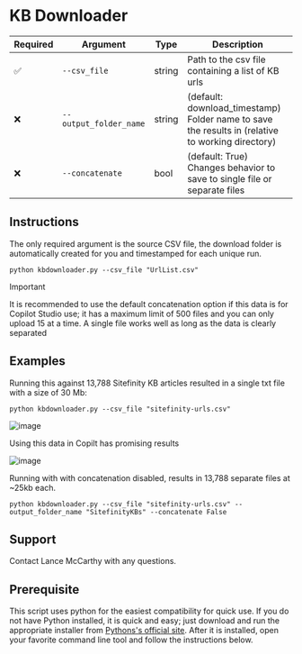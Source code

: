 # KB Downloader

| Required | Argument | Type | Description |
|----------|----------|------|-------------|
| ✅ | `--csv_file` | string |Path to the csv file containing a list of KB urls |
| ❌ | `--output_folder_name` | string | (default: download_timestamp) Folder name to save the results in (relative to working directory) |
| ❌ | `--concatenate` | bool | (default: True) Changes behavior to save to single file or separate files  |

## Instructions

The only required argument is the source CSV file, the download folder is automatically created for you and timestamped for each unique run. 

`python kbdownloader.py --csv_file "UrlList.csv"`

> [!IMPORTANT]
> It is recommended to use the default concatenation option if this data is for Copilot Studio use; it has a maximum limit of 500 files and you can only upload 15 at a time. A single file works well as long as the data is clearly separated

## Examples

Running this against 13,788 Sitefinity KB articles resulted in a single txt file with a size of 30 Mb:

`python kbdownloader.py --csv_file "sitefinity-urls.csv"`

![image](https://github.com/user-attachments/assets/20fe23b5-24bf-42a4-9d48-efe1544dbfd6)

Using this data in Copilt has promising results

![image](https://github.com/user-attachments/assets/930d0bd3-4c49-4ae8-b6a5-a21f0ecb190d)


Running with with concatenation disabled, results in 13,788 separate files at ~25kb each.

`python kbdownloader.py --csv_file "sitefinity-urls.csv" --output_folder_name "SitefinityKBs" --concatenate False`

## Support

Contact Lance McCarthy with any questions.

## Prerequisite

This script uses python for the easiest compatibility for quick use. If you do not have Python installed, it is quick and easy; just download and run the appropriate installer from [Pythons's official site](https://www.python.org/downloads/). After it is installed, open your favorite command line tool and follow the instructions below.
